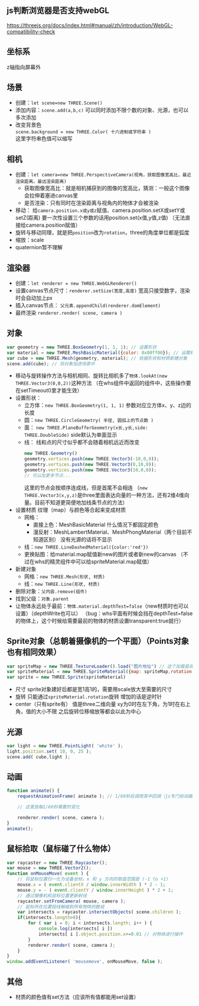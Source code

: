 ## js判断浏览器是否支持webGL
https://threejs.org/docs/index.html#manual/zh/introduction/WebGL-compatibility-check


## 坐标系
z轴指向屏幕外


## 场景
- 创建：`let scene=new THREE.Scene()`
- 添加内容：`scene.add(a,b,c)`
  可以同时添加不限个数的对象、光源，也可以多次添加
- 改变背景色  
  `scene.background = new THREE.Color( 十六进制或字符串 )`  
  这里字符串色值可以缩写


## 相机
- 创建：`let camera=new THREE.PerspectiveCamera(视角，获取图像宽高比，最近渲染距离，最远渲染距离)`
  - 获取图像宽高比：就是相机捕获到的图像的宽高比，猜测：一般这个图像会拉伸着塞进canvas里
  - 是否渲染：只有同时在渲染距离与视角内的物体才会被渲染
- 移动：
  给`camera.position.x或y或z`赋值、camera.position.setX或setY或setZ(距离)
  要一次性设置三个参数的话用position.set(x值,y值,z值)
  （无法直接给camera.position赋值）
- 旋转与移动同理，就是把`position`改为`rotation`，three的角度单位都是弧度
- 缩放：scale
- quaternion暂不理解


## 渲染器
- 创建：`let renderer = new THREE.WebGLRenderer()`
- 设置canvas节点尺寸：`renderer.setSize(宽度,高度)`
  宽高只接受数字，渲染时会自动加上px
- 插入canvas节点：
  `父元素.appendChild(renderer.domElement)`
- 最终渲染
  `renderer.render( scene, camera )`


## 对象
```javascript // 例子为立方体
var geometry = new THREE.BoxGeometry(1, 1, 1); // 设置形状
var material = new THREE.MeshBasicMaterial({color: 0x00ff00}); // 设置材质（这里直接上色，颜色值要么16进制数字要么非缩写字符串，字符串可以用单词）
var cube = new THREE.Mesh(geometry, material); // 依据形状和材质新建对象
scene.add(cube); // 将对象加进场景中
```
- 移动与旋转操作方法与相机相同、旋转比相机多了`物体.lookAt(new THREE.Vector3(0,0,2))`这种方法
  （在whs组件中返回的组件中，这些操作要在setTimeout0里才能生效）
- 设置形状：
  - 立方体：`new THREE.BoxGeometry(1, 1, 1)` 参数对应立方体x、y、z边的长度
  - 圆：`new THREE.CircleGeometry( 半径, 圆弧上的节点数 )`
  - 面：
    `new THREE.PlaneBufferGeometry(x长,y长,side: THREE.DoubleSide)`
    side默认为单面显示
  - 线：
    线和点的尺寸似乎都不会随着相机远近而改变
    ```javascript
    new THREE.Geometry()
    geometry.vertices.push(new THREE.Vector3(-10,0,0));
    geometry.vertices.push(new THREE.Vector3(0,10,0));
    geometry.vertices.push(new THREE.Vector3(10,0,0));
    // 可以加更多节点...
    ```
    这里的节点会按顺序连成线，但是首尾不会相连
    （`new THREE.Vector3(x,y,z)`是three里面表达向量的一种方法，还有2维4维向量。目前不知道更简便地加线条节点的方法）
- 设置材质
  纹理（map）与颜色等合起来变成材质
  - 网格：
    - 直接上色：MeshBasicMaterial
      什么情况下都固定颜色
    - 漫反射：MeshLambertMaterial、MeshPhongMaterial（两个目前不知道区别）
      没有光源的话将不显示
  - 线：`new THREE.LineDashedMaterial({color:'red'})`
  - 更换贴图：给material.map赋值新new的图片或者新new的canvas
    （不过在whs的精灵组件中可以给spriteMaterial.map赋值）
- 新建对象
  - 网格：`new THREE.Mesh(形状, 材质)`
  - 线：`new THREE.Line(形状, 材质)`
- 删除对象：`父内容.remove(组件)`
- 找到父级：`对象.parent`
- 让物体永远处于最前：`物体.material.depthTest=false`（new材质时也可以设置）（depthWrite也可以）
  （bug：whs平面有时候会挡在depthTest=false的物体上，这个时候给需要最前的物体的材质设置transparent:true就行）


## Sprite对象（总朝着摄像机的一个平面）（Points对象也有相同效果）
```javascript
var spriteMap = new THREE.TextureLoader().load("图片地址") // 这个加载是异步的
var spriteMaterial = new THREE.SpriteMaterial({map: spriteMap,rotation:1,color:'red'}) // color会与map相乘
var sprite = new THREE.Sprite(spriteMaterial)
```
- 尺寸
  sprite对象建好后都是宽1高1的，需要用scale放大至需要的尺寸
- 旋转
  只能通过`spriteMaterial.rotation`旋转
  增加的话是逆时针
- center（只有sprite有）
  值是three二维向量
  xy为0时在左下角，为1时在右上角，值的大小不限
  之后旋转位移缩放等都会以此为中心


## 光源
```javascript
var light = new THREE.PointLight( 'white' );
light.position.set( 10, 0, 25 );
scene.add( cube,light );
```


## 动画
```javascript
function animate() {
    requestAnimationFrame( animate ); // 1/60秒后调用其中回调（js专门给动画做的定时器，各方面比普通定时器都有优化）

    // 这里放每1/60秒需要的变化

    renderer.render( scene, camera );
}
animate();
```


## 鼠标拾取（鼠标碰了什么物体）
```javascript
var raycaster = new THREE.Raycaster();
var mouse = new THREE.Vector2();
function onMouseMove( event ) {
    // 将鼠标位置归一化为设备坐标。x 和 y 方向的取值范围是 (-1 to +1)
    mouse.x = ( event.clientX / window.innerWidth ) * 2 - 1;
    mouse.y = - ( event.clientY / window.innerHeight ) * 2 + 1;
    // 通过摄像机和鼠标位置更新射线
    raycaster.setFromCamera( mouse, camera );
    // 鼠标所在位置投线触碰到所有物体的数组
    var intersects = raycaster.intersectObjects( scene.children );
    if(intersects.length>0){
        for ( var i = 0; i < intersects.length; i++ ) {
            console.log(intersects[ i ])
            intersects[ i ].object.position.x+=0.01 // 对物体进行操作
        }
        renderer.render( scene, camera );
    }
}
window.addEventListener( 'mousemove', onMouseMove, false );
```


## 其他
- 材质的颜色值有set方法（应该所有值都能用set设置）
